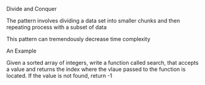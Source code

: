Divide and Conquer

The pattern involves dividing a data set into smaller chunks and then repeating process with a subset of data

This pattern can tremendously decrease time complexity


An Example

Given a sorted array of integers, write a function called search, that accepts a value and returns the index where the vlaue passed to the function is located. If the value is not found, return -1